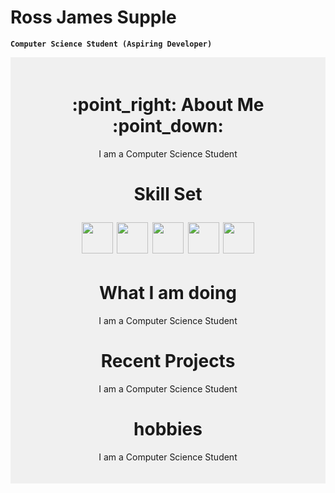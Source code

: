 

# Ross James Supple


**` Computer Science Student (Aspiring Developer) `**

<div style="background-color: #f0f0f0; padding: 20px;">
<div id = "Header" align = "center">
    <h1>
    :point_right: About Me :point_down:
    </h1>
    <p align = "center">
    I am a Computer Science Student
    </p>
    <h1></h1>
</div>
<div id = "Skill Set" align = "center" padding=60px>
    <h1>
    Skill Set
    <p>
    <img src="https://cdn.jsdelivr.net/gh/devicons/devicon@latest/icons/cplusplus/cplusplus-original.svg" width=50px/>
    <img src="https://cdn.jsdelivr.net/gh/devicons/devicon@latest/icons/python/python-original-wordmark.svg" width=50px/>
    <img src="https://cdn.jsdelivr.net/gh/devicons/devicon@latest/icons/html5/html5-original-wordmark.svg" width=50px/>
    <img src="https://cdn.jsdelivr.net/gh/devicons/devicon@latest/icons/css3/css3-original-wordmark.svg" width=50px/>
    <img src="https://cdn.jsdelivr.net/gh/devicons/devicon@latest/icons/azuresqldatabase/azuresqldatabase-original.svg" width=50px/>
    </p>
    </h1> 
</div>

<div id = "What I am doing" align = "center">
    <h1>
    What I am doing
    </h1> 
    <p align = "center">
    I am a Computer Science Student
    </p>   
</div>

<div id = "Recent Projects" align = "center">
    <h1>
    Recent Projects
    </h1>   
    <p align = "center">
    I am a Computer Science Student
    </p> 
</div>

<div id = "Hobbies" align = "center">
    <h1>
    hobbies
    </h1>  
    <p align = "center">
    I am a Computer Science Student
    </p>  
</div>
</div>